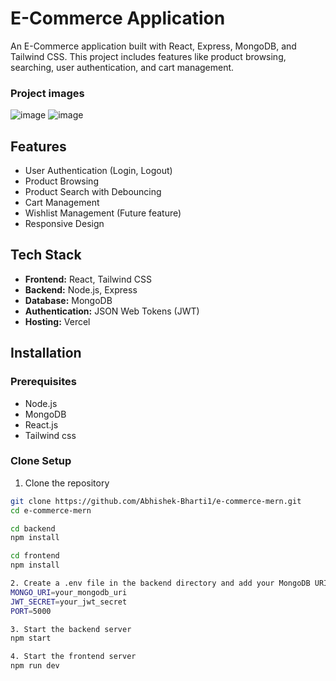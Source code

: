 # E-Commerce Application

An E-Commerce application built with React, Express, MongoDB, and Tailwind CSS. This project includes features like product browsing, searching, user authentication, and cart management.

### Project images
![image](https://github.com/user-attachments/assets/a14e56d9-367a-4504-9cdf-d362a21385e6)
![image](https://github.com/user-attachments/assets/35d10799-6b0a-4881-874f-9072d3851631)

## Features

- User Authentication (Login, Logout)
- Product Browsing
- Product Search with Debouncing
- Cart Management
- Wishlist Management (Future feature)
- Responsive Design

## Tech Stack

- **Frontend:** React, Tailwind CSS
- **Backend:** Node.js, Express
- **Database:** MongoDB
- **Authentication:** JSON Web Tokens (JWT)
- **Hosting:** Vercel

## Installation

### Prerequisites

- Node.js
- MongoDB
- React.js
- Tailwind css

### Clone Setup

1. Clone the repository

```bash
git clone https://github.com/Abhishek-Bharti1/e-commerce-mern.git
cd e-commerce-mern

cd backend 
npm install

cd frontend
npm install

2. Create a .env file in the backend directory and add your MongoDB URI and JWT secret
MONGO_URI=your_mongodb_uri
JWT_SECRET=your_jwt_secret
PORT=5000

3. Start the backend server
npm start

4. Start the frontend server
npm run dev






